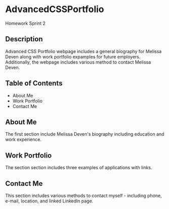 # AdvancedCSSPortfolio
Homework Sprint 2

## Description

Advanced CSS Portfolio webpage includes a general biography for Melissa Deven along with work portfolio expamples for future employers. Additionally, the webpage includes various method to contact Melissa Deven.

## Table of Contents

- About Me
- Work Portfolio
- Contact Me

## About Me

The first section include Melissa Deven's biography including education and work experience.

## Work Portfolio

The section section includes three examples of applications with links. 

## Contact Me

This section includes various methods to contact myself - including phone, e-mail, location, and linked LinkedIn page.
